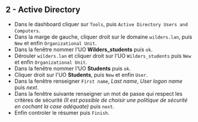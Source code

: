 ## 2 - Active Directory

- Dans le dashboard cliquer sur `Tools`, puis `Active Directory Users and Computers`.
- Dans la marge de gauche, cliquer droit sur le domaine `wilders.lan`, puis `New` et enfin `Organizational Unit`.
- Dans la fenêtre nommer l'UO **Wilders_students** puis `ok`.
- Dérouler `wilders.lan` et cliquer droit sur l'UO `Wilders_students` puis `New` et enfin `Organizational Unit`.
- Dans la fenêtre nommer l'UO **Students** puis `ok`.
- Cliquer droit sur l'UO **Students**, puis `New` et enfin `User`.
- Dans la fenêtre renseigner `First name`, *Last name*, *User logon name* puis *next*.
- Dans la fenêtre suivante renseigner un mot de passe qui respect les critères de sécurité *(Il est possible de choisir une politique de sécurité en cochant la case adéquate)* puis `next`.
- Enfin controler le résumer puis `Finish`.
